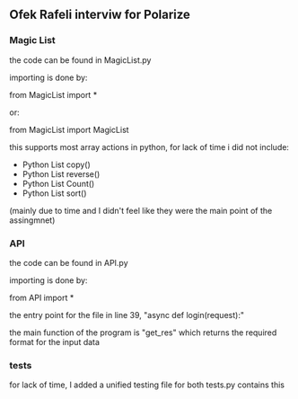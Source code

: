 ## Ofek Rafeli interviw for Polarize

### Magic List
the code can be found in MagicList.py

importing is done by: 

from MagicList import * 

or:

from MagicList import MagicList

this supports most array actions in python, for lack of time i did not include:


 - Python List copy()
 - Python List reverse()
 - Python List Count()
 - Python List sort()

(mainly due to time and I didn't feel like they were the main point of the assingmnet)




### API
the code can be found in API.py

importing is done by: 

from API import * 

the entry point for the file in line 39, "async def login(request):"

the main function of the program is "get_res" which returns the required format for the input data 


### tests

for lack of time, I added a unified testing file for both
tests.py contains this
